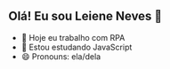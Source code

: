 ## Olá! Eu sou Leiene Neves 👋

- 🔭 Hoje eu trabalho com RPA
- 🌱 Estou estudando JavaScript
- 😄 Pronouns: ela/dela


